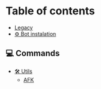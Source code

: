 # Table of contents

* [Legacy](README.md)
* [⚙️ Bot instalation](botinstalation.md)

## 💻 Commands

* [🛠️ Utils](commands/utils/README.md)
  * [AFK](commands/utils/afk.md)
